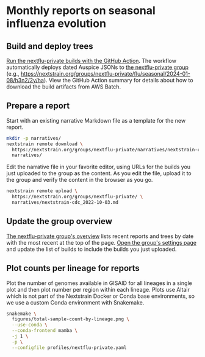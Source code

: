 # Monthly reports on seasonal influenza evolution

## Build and deploy trees

[Run the nextflu-private builds with the GitHub Action](https://github.com/nextstrain/seasonal-flu/actions/workflows/run-nextflu-private-builds.yaml).
The workflow automatically deploys dated Auspice JSONs to [the nextflu-private group](https://nextstrain.org/groups/nextflu-private/) (e.g., https://nextstrain.org/groups/nextflu-private/flu/seasonal/2024-01-08/h3n2/2y/ha).
View the GitHub Action summary for details about how to download the build artifacts from AWS Batch.

## Prepare a report

Start with an existing narrative Markdown file as a template for the new report.

``` bash
mkdir -p narratives/
nextstrain remote download \
  https://nextstrain.org/groups/nextflu-private/narratives/nextstrain-cdc/2022-10-03 \
  narratives/
```

Edit the narrative file in your favorite editor, using URLs for the builds you just uploaded to the group as the content.
As you edit the file, upload it to the group and verify the content in the browser as you go.

``` bash
nextstrain remote upload \
  https://nextstrain.org/groups/nextflu-private/ \
  narratives/nextstrain-cdc_2022-10-03.md
```

## Update the group overview

[The nextflu-private group's overview](https://nextstrain.org/groups/nextflu-private/) lists recent reports and trees by date with the most recent at the top of the page.
[Open the group's settings page](https://nextstrain.org/groups/nextflu-private/settings) and update the list of builds to include the builds you just uploaded.

## Plot counts per lineage for reports

Plot the number of genomes available in GISAID for all lineages in a single plot and then plot number per region within each lineage.
Plots use Altair which is not part of the Nextstrain Docker or Conda base environments, so we use a custom Conda environment with Snakemake.

``` bash
snakemake \
  figures/total-sample-count-by-lineage.png \
  --use-conda \
  --conda-frontend mamba \
  -j 1 \
  -p \
  --configfile profiles/nextflu-private.yaml
```
